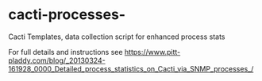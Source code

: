 # cacti-processes-
Cacti Templates, data collection script for enhanced process stats

For full details and instructions see https://www.pitt-pladdy.com/blog/_20130324-161928_0000_Detailed_process_statistics_on_Cacti_via_SNMP_processes_/

